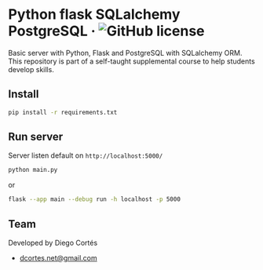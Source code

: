 # Python flask SQLalchemy PostgreSQL &middot; ![GitHub license](https://img.shields.io/badge/license-MIT-blue.svg)

Basic server with Python, Flask and PostgreSQL with SQLalchemy ORM. This repository is part of a self-taught supplemental course to help students develop skills.

## Install

```bash
pip install -r requirements.txt
```

## Run server

Server listen default on `http://localhost:5000/`

```bash
python main.py
```

or

```bash
flask --app main --debug run -h localhost -p 5000
```

## Team

Developed by Diego Cortés

- dcortes.net@gmail.com
